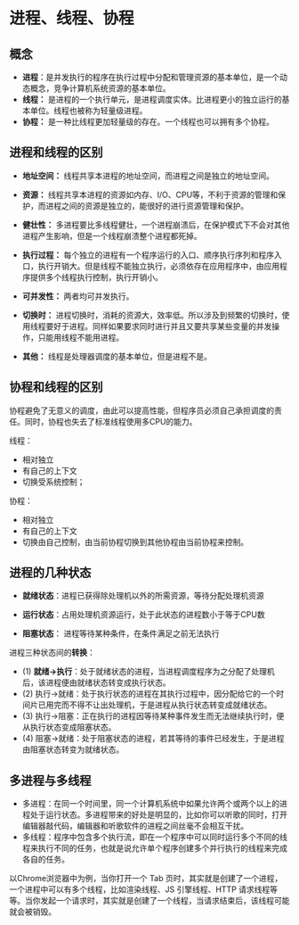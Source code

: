 # 进程、线程、协程

## 概念

* **进程**：是并发执行的程序在执行过程中分配和管理资源的基本单位，是一个动态概念，竞争计算机系统资源的基本单位。
* **线程：** 是进程的一个执行单元，是进程调度实体。比进程更小的独立运行的基本单位。线程也被称为轻量级进程。
* **协程：** 是一种比线程更加轻量级的存在。一个线程也可以拥有多个协程。

## 进程和线程的区别

- **地址空间：** 线程共享本进程的地址空间，而进程之间是独立的地址空间。

- **资源：** 线程共享本进程的资源如内存、I/O、CPU等，不利于资源的管理和保护，而进程之间的资源是独立的，能很好的进行资源管理和保护。

- **健壮性：** 多进程要比多线程健壮，一个进程崩溃后，在保护模式下不会对其他进程产生影响，但是一个线程崩溃整个进程都死掉。

- **执行过程：** 每个独立的进程有一个程序运行的入口、顺序执行序列和程序入口，执行开销大。但是线程不能独立执行，必须依存在应用程序中，由应用程序提供多个线程执行控制，执行开销小。

- **可并发性：** 两者均可并发执行。

- **切换时：** 进程切换时，消耗的资源大，效率低。所以涉及到频繁的切换时，使用线程要好于进程。同样如果要求同时进行并且又要共享某些变量的并发操作，只能用线程不能用进程。

- **其他：** 线程是处理器调度的基本单位，但是进程不是。

## 协程和线程的区别

  协程避免了无意义的调度，由此可以提高性能，但程序员必须自己承担调度的责任。同时，协程也失去了标准线程使用多CPU的能力。

线程：

- 相对独立
- 有自己的上下文
- 切换受系统控制；

协程：

- 相对独立
- 有自己的上下文
- 切换由自己控制，由当前协程切换到其他协程由当前协程来控制。

## 进程的几种状态

- **就绪状态**：进程已获得除处理机以外的所需资源，等待分配处理机资源

- **运行状态**：占用处理机资源运行，处于此状态的进程数小于等于CPU数

- **阻塞状态**： 进程等待某种条件，在条件满足之前无法执行

进程三种状态间的**转换**：

  - (1) **就绪→执行**：处于就绪状态的进程，当进程调度程序为之分配了处理机后，该进程便由就绪状态转变成执行状态。
  - (2) 执行→就绪：处于执行状态的进程在其执行过程中，因分配给它的一个时间片已用完而不得不让出处理机，于是进程从执行状态转变成就绪状态。
  - (3) 执行→阻塞：正在执行的进程因等待某种事件发生而无法继续执行时，便从执行状态变成阻塞状态。
  - (4) 阻塞→就绪：处于阻塞状态的进程，若其等待的事件已经发生，于是进程由阻塞状态转变为就绪状态。

## 多进程与多线程

- 多进程：在同一个时间里，同一个计算机系统中如果允许两个或两个以上的进程处于运行状态。多进程带来的好处是明显的，比如你可以听歌的同时，打开编辑器敲代码，编辑器和听歌软件的进程之间丝毫不会相互干扰。
- 多线程：程序中包含多个执行流，即在一个程序中可以同时运行多个不同的线程来执行不同的任务，也就是说允许单个程序创建多个并行执行的线程来完成各自的任务。

以Chrome浏览器中为例，当你打开一个 Tab 页时，其实就是创建了一个进程，一个进程中可以有多个线程，比如渲染线程、JS 引擎线程、HTTP 请求线程等等。当你发起一个请求时，其实就是创建了一个线程，当请求结束后，该线程可能就会被销毁。